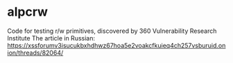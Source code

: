 # alpcrw
Code for testing r/w primitives, discovered by 360 Vulnerability Research Institute 
The article in Russian: https://xssforumv3isucukbxhdhwz67hoa5e2voakcfkuieq4ch257vsburuid.onion/threads/82064/
